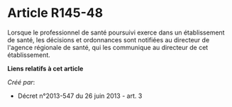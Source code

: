 # Article R145-48

Lorsque le professionnel de santé poursuivi exerce dans un établissement de santé, les décisions et ordonnances sont
notifiées au directeur de l'agence régionale de santé, qui les communique au directeur de cet établissement.

**Liens relatifs à cet article**

_Créé par_:

  - Décret n°2013-547 du 26 juin 2013 - art. 3
